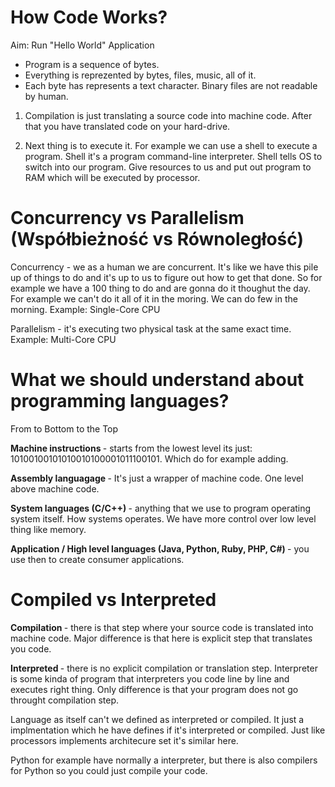 # How Code Works? 

Aim: Run "Hello World" Application

- Program is a sequence of bytes.
- Everything is reprezented by bytes, files, music, all of it.
- Each byte has represents a text character. Binary files are not readable by human. 

1. Compilation is just translating a source code into machine code. After that you have translated code on your hard-drive. 

2. Next thing is to execute it. For example we can use a shell to execute a program. Shell it's a program command-line interpreter. Shell tells OS to switch into our program. Give resources to us and put out program to RAM which will be executed by processor.


# Concurrency vs Parallelism (Współbieżność vs Równoległość)

Concurrency - we as a human we are concurrent. It's like we have this pile up of things to do and it's up to us to figure out how to get that done. So for example we have a 100 thing to do and are gonna do it thoughut the day. For example we can't do it all of it in the moring. We can do few in the morning. 
Example: Single-Core CPU

Parallelism - it's executing two physical task at the same exact time. 
Example: Multi-Core CPU

# What we should understand about programming languages? 

From to Bottom to the Top

<b> Machine instructions </b>  - starts from the lowest level its just: 10100100101010010100001011100101. Which do for example adding. 

<b> Assembly languagage </b>  - It's just a wrapper of machine code. One level above machine code. 

<b> System languages (C/C++) </b>  - anything that we use to program operating system itself. How systems operates. We have more control over low level thing like memory. 

<b> Application / High level languages (Java, Python, Ruby, PHP, C#) </b>  - you use then to create consumer applications. 

# Compiled vs Interpreted

<b> Compilation </b> - there is that step where your source code is translated into machine code. Major difference is that here is explicit step that translates you code. 

<b> Interpreted </b> - there is no explicit compilation or translation step. Interpreter is some kinda of program that interpreters you code line by line and executes right thing. Only difference is that your program does not go throught compilation step.

Language as itself can't we defined as interpreted or compiled. It just a implmentation which he have defines if it's interpreted or compiled. Just like processors implements architecure set it's similar here. 

Python for example have normally a interpreter, but there is also compilers for Python so you could just compile your code.
